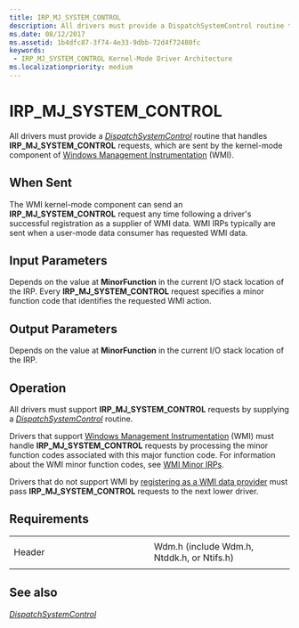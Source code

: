 ```yaml
---
title: IRP_MJ_SYSTEM_CONTROL
description: All drivers must provide a DispatchSystemControl routine that handles IRP_MJ_SYSTEM_CONTROL requests, which are sent by the kernel-mode component of Windows Management Instrumentation (WMI).
ms.date: 08/12/2017
ms.assetid: 1b4dfc87-3f74-4e33-9dbb-72d4f72480fc
keywords:
 - IRP_MJ_SYSTEM_CONTROL Kernel-Mode Driver Architecture
ms.localizationpriority: medium
---
```


# IRP\_MJ\_SYSTEM\_CONTROL


All drivers must provide a [*DispatchSystemControl*](https://docs.microsoft.com/windows-hardware/drivers/ddi/wdm/nc-wdm-driver_dispatch) routine that handles **IRP\_MJ\_SYSTEM\_CONTROL** requests, which are sent by the kernel-mode component of [Windows Management Instrumentation](https://docs.microsoft.com/windows-hardware/drivers/kernel/implementing-wmi) (WMI).

When Sent
---------

The WMI kernel-mode component can send an **IRP\_MJ\_SYSTEM\_CONTROL** request any time following a driver's successful registration as a supplier of WMI data. WMI IRPs typically are sent when a user-mode data consumer has requested WMI data.

## Input Parameters


Depends on the value at **MinorFunction** in the current I/O stack location of the IRP. Every **IRP\_MJ\_SYSTEM\_CONTROL** request specifies a minor function code that identifies the requested WMI action.

## Output Parameters


Depends on the value at **MinorFunction** in the current I/O stack location of the IRP.

Operation
---------

All drivers must support **IRP\_MJ\_SYSTEM\_CONTROL** requests by supplying a [*DispatchSystemControl*](https://docs.microsoft.com/windows-hardware/drivers/ddi/wdm/nc-wdm-driver_dispatch) routine.

Drivers that support [Windows Management Instrumentation](https://docs.microsoft.com/windows-hardware/drivers/kernel/implementing-wmi) (WMI) must handle **IRP\_MJ\_SYSTEM\_CONTROL** requests by processing the minor function codes associated with this major function code. For information about the WMI minor function codes, see [WMI Minor IRPs](wmi-minor-irps.md).

Drivers that do not support WMI by [registering as a WMI data provider](https://docs.microsoft.com/windows-hardware/drivers/kernel/registering-as-a-wmi-data-provider) must pass **IRP\_MJ\_SYSTEM\_CONTROL** requests to the next lower driver.

Requirements
------------

<table>
<colgroup>
<col width="50%" />
<col width="50%" />
</colgroup>
<tbody>
<tr class="odd">
<td><p>Header</p></td>
<td>Wdm.h (include Wdm.h, Ntddk.h, or Ntifs.h)</td>
</tr>
</tbody>
</table>

## See also


[*DispatchSystemControl*](https://docs.microsoft.com/windows-hardware/drivers/ddi/wdm/nc-wdm-driver_dispatch)

 

 





